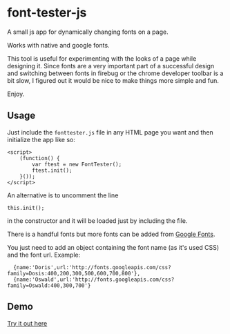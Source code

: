 font-tester-js
==============

A small js app for dynamically changing fonts on a page.

Works with native and google fonts.

This tool is useful for experimenting with the looks of a page while designing it.
Since fonts are a very important part of a successful design and switching between
fonts in firebug or the chrome developer toolbar is a bit slow, I figured out it would 
be nice to make things more simple and fun.

Enjoy.

Usage
---------
Just include the <code>fonttester.js</code> file in any HTML page you want and then initialize the app like so:

    <script>
        (function() {
            var ftest = new FontTester();
            ftest.init();
        }());
    </script>

An alternative is to uncomment the line 

    this.init();
    
in the constructor and it will be loaded just by including the file.

There is a handful fonts but more fonts can be added from <a href="https://www.google.com/fonts">Google Fonts</a>.

You just need to add an object containing the font name (as it's used CSS) and the font url. Example:

      {name:'Doris',url:'http://fonts.googleapis.com/css?family=Dosis:400,200,300,500,600,700,800'},
      {name:'Oswald',url:'http://fonts.googleapis.com/css?family=Oswald:400,300,700'}


Demo
---------
<a href="http://slavchoslavchev.com/demo/font-tester-js">Try it out here</a>